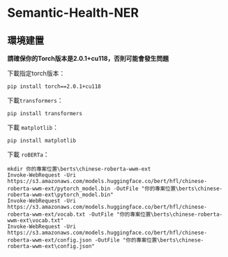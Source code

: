 # Semantic-Health-NER
## 環境建置

**請確保你的Torch版本是2.0.1+cu118，否則可能會發生問題**

下載指定torch版本：

```shell
pip install torch==2.0.1+cu118
```

下載`transformers`：
   ```shell
   pip install transformers
   ```

下載 `matplotlib`：

   ```shell
   pip install matplotlib
   ```

下載 `roBERTa`：

   ```shell
   mkdir 你的專案位置\berts\chinese-roberta-wwm-ext
   Invoke-WebRequest -Uri https://s3.amazonaws.com/models.huggingface.co/bert/hfl/chinese-roberta-wwm-ext/pytorch_model.bin -OutFile "你的專案位置\berts\chinese-roberta-wwm-ext\pytorch_model.bin"
   Invoke-WebRequest -Uri https://s3.amazonaws.com/models.huggingface.co/bert/hfl/chinese-roberta-wwm-ext/vocab.txt -OutFile "你的專案位置\berts\chinese-roberta-wwm-ext\vocab.txt"
   Invoke-WebRequest -Uri https://s3.amazonaws.com/models.huggingface.co/bert/hfl/chinese-roberta-wwm-ext/config.json -OutFile "你的專案位置\berts\chinese-roberta-wwm-ext\config.json"
   ```